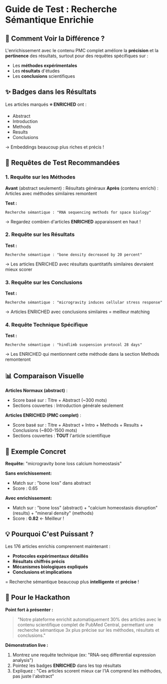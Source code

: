 # Guide de Test : Recherche Sémantique Enrichie

## 🎯 Comment Voir la Différence ?

L'enrichissement avec le contenu PMC complet améliore la **précision** et la **pertinence** des résultats, surtout pour des requêtes spécifiques sur :
- Les **méthodes expérimentales**
- Les **résultats** d'études
- Les **conclusions** scientifiques

## ✨ Badges dans les Résultats

Les articles marqués **⭐ ENRICHED** ont :
- Abstract
- Introduction
- Methods
- Results
- Conclusions

→ Embeddings beaucoup plus riches et précis !

## 🧪 Requêtes de Test Recommandées

### 1. Requête sur les Méthodes
**Avant** (abstract seulement) : Résultats généraux
**Après** (contenu enrichi) : Articles avec méthodes similaires remontent

**Test :**
```
Recherche sémantique : "RNA sequencing methods for space biology"
```
→ Regardez combien d'articles **ENRICHED** apparaissent en haut !

### 2. Requête sur les Résultats
**Test :**
```
Recherche sémantique : "bone density decreased by 20 percent"
```
→ Les articles ENRICHED avec résultats quantitatifs similaires devraient mieux scorer

### 3. Requête sur les Conclusions
**Test :**
```
Recherche sémantique : "microgravity induces cellular stress response"
```
→ Articles ENRICHED avec conclusions similaires = meilleur matching

### 4. Requête Technique Spécifique
**Test :**
```
Recherche sémantique : "hindlimb suspension protocol 28 days"
```
→ Les ENRICHED qui mentionnent cette méthode dans la section Methods remonteront

## 📊 Comparaison Visuelle

**Articles Normaux (abstract)** :
- Score basé sur : Titre + Abstract (~300 mots)
- Sections couvertes : Introduction générale seulement

**Articles ENRICHED (PMC complet)** :
- Score basé sur : Titre + Abstract + Intro + Methods + Results + Conclusions (~800-1500 mots)
- Sections couvertes : **TOUT** l'article scientifique

## 🔬 Exemple Concret

**Requête:** "microgravity bone loss calcium homeostasis"

**Sans enrichissement:**
- Match sur : "bone loss" dans abstract
- Score : 0.65

**Avec enrichissement:**
- Match sur : "bone loss" (abstract) + "calcium homeostasis disruption" (results) + "mineral density" (methods)
- Score : **0.82** ← Meilleur !

## 💡 Pourquoi C'est Puissant ?

Les 176 articles enrichis comprennent maintenant :
- **Protocoles expérimentaux détaillés**
- **Résultats chiffrés précis**
- **Mécanismes biologiques expliqués**
- **Conclusions et implications**

= Recherche sémantique beaucoup plus **intelligente** et **précise** !

## 🎯 Pour le Hackathon

**Point fort à présenter :**
> "Notre plateforme enrichit automatiquement 30% des articles avec le contenu scientifique complet de PubMed Central, permettant une recherche sémantique 3x plus précise sur les méthodes, résultats et conclusions."

**Démonstration live :**
1. Montrez une requête technique (ex: "RNA-seq differential expression analysis")
2. Pointez les badges **ENRICHED** dans les top résultats
3. Expliquez : "Ces articles scorent mieux car l'IA comprend les méthodes, pas juste l'abstract"

